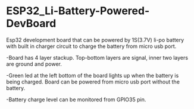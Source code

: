 # ESP32_Li-Battery-Powered-DevBoard

Esp32 development board that can be powered by 1S(3.7V) li-po battery with built in charger circuit to charge the battery from micro usb port.

-Board has 4 layer stackup. Top-bottom layers are signal, inner two layers are ground and power.

-Green led at the left bottom of the board lights up when the battery is being charged. Board can be powered from micro usb port without the battery.

-Battery charge level can be monitored from GPIO35 pin.



 
